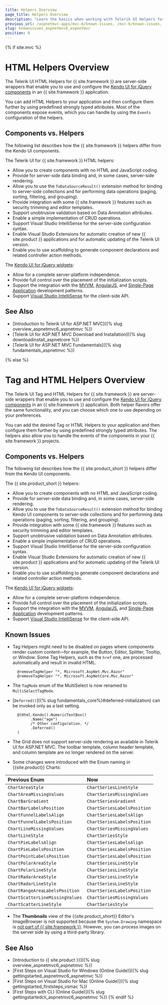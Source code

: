 ```yaml
---
title: Helpers Overview
page_title: Helpers Overview
description: "Learn the basics when working with Telerik UI Helpers for {{ site.framework }}"
previous_url: /aspnetmvc-apps/mvc-6/known-issues, /mvc-6/known-issues, /known-issues
slug: knownissues_aspnetmvc6_aspnetmvc
position: 0
---
```

{% if site.mvc %}
# HTML Helpers Overview

The Telerik UI HTML Helpers for {{ site.framework }} are server-side wrappers that enable you to use and configure the <a href="https://www.telerik.com/kendo-jquery-ui" target="_blank">Kendo UI for jQuery components</a> in an {{ site.framework }} application.

You can add HTML Helpers to your application and then configure them further by using predefined strongly typed attributes. Most of the components expose events, which you can handle by using the `Events` configuration of the helpers.  

## Components vs. Helpers

The following list describes how the {{ site.framework }} helpers differ from the Kendo UI components.

The Telerik UI for {{ site.framework }} HTML helpers:

* Allow you to create components with no HTML and JavaScript coding.
* Provide for server-side data binding and, in some cases, server-side rendering.
* Allow you to use the `ToDataSourceResult()` extension method for binding to server-side collections and for performing data operations (paging, sorting, filtering, and grouping).
* Provide integration with some {{ site.framework }} features such as security trimming and editor templates.
* Support unobtrusive validation based on Data Annotation attributes.
* Enable a simple implementation of CRUD operations.
* Support Visual Studio IntelliSense for the server-side configuration syntax.
* Enable Visual Studio Extensions for automatic creation of new {{ site.product }} applications and for automatic updating of the Telerik UI version.
* Enable you to use scaffolding to generate component declarations and related controller action methods.

The <a href="https://www.telerik.com/kendo-jquery-ui" target="_blank">Kendo UI for jQuery widgets</a>:

* Allow for a complete server-platform independence.
* Provide full control over the placement of the initialization scripts.
* Support the integration with the [MVVM](https://docs.telerik.com/kendo-ui/framework/mvvm/overview), [AngularJS](https://docs.telerik.com/kendo-ui/framework/AngularJS/introduction), and [Single-Page Application](https://docs.telerik.com/kendo-ui/framework/spa/overview) development patterns.
* Support [Visual Studio IntelliSense](https://docs.telerik.com/kendo-ui/third-party/vs-intellisense) for the client-side API.

## See Also

* [Introduction to Telerik UI for ASP.NET MVC]({% slug overview_aspnetmvc6_aspnetmvc %})
* [Telerik UI for ASP.NET MVC Download and Installation]({% slug downloadinstall_aspnetcore %})
* [Telerik UI for ASP.NET MVC Fundamentals]({% slug fundamentals_aspnetmvc %})

{% else %}
# Tag and HTML Helpers Overview

The Telerik UI Tag and HTML Helpers for {{ site.framework }} are server-side wrappers that enable you to use and configure the <a href="https://www.telerik.com/kendo-jquery-ui" target="_blank">Kendo UI for jQuery components</a> in an {{ site.framework }} application. Both helper flavors offer the same functionality, and you can choose which one to use depending on your preferences. 

You can add the desired Tag or HTML Helpers to your application and then configure them further by using predefined strongly typed attributes. The helpers also allow you to handle the events of the components in your {{ site.framework }} projects.

## Components vs. Helpers

The following list describes how the {{ site.product_short }} helpers differ from the Kendo UI components.

The {{ site.product_short }} helpers:

* Allow you to create components with no HTML and JavaScript coding.
* Provide for server-side data binding and, in some cases, server-side rendering.
* Allow you to use the `ToDataSourceResult()` extension method for binding Kendo UI components to server-side collections and for performing data operations (paging, sorting, filtering, and grouping).
* Provide integration with some {{ site.framework }} features such as security trimming and editor templates.
* Support unobtrusive validation based on Data Annotation attributes.
* Enable a simple implementation of CRUD operations.
* Support Visual Studio IntelliSense for the server-side configuration syntax.
* Enable Visual Studio Extensions for automatic creation of new {{ site.product }} applications and for automatic updating of the Telerik UI version.
* Enable you to use scaffolding to generate component declarations and related controller action methods.

The <a href="https://www.telerik.com/kendo-jquery-ui" target="_blank">Kendo UI for jQuery widgets</a>:

* Allow for a complete server-platform independence.
* Provide full control over the placement of the initialization scripts.
* Support the integration with the [MVVM](https://docs.telerik.com/kendo-ui/framework/mvvm/overview), [AngularJS](https://docs.telerik.com/kendo-ui/framework/AngularJS/introduction), and [Single-Page Application](https://docs.telerik.com/kendo-ui/framework/spa/overview) development patterns.
* Support [Visual Studio IntelliSense](https://docs.telerik.com/kendo-ui/third-party/vs-intellisense) for the client-side API.

## Known Issues

* Tag Helpers might need to be disabled on pages where components render custom content&mdash;for example, the Button, Editor, Splitter, Tooltip, or Window. Some Tag Helpers, such as the `href` one, are processed automatically and result in invalid HTML.

        @removeTagHelper "*, Microsoft.AspNet.Mvc.Razor"
        @removeTagHelper "*, Microsoft.AspNetCore.Mvc.Razor"

* The `TagMode` enum of the MultiSelect is now renamed to `MultiSelectTagMode`.
* [`Deferred()`]({% slug fundamentals_core%}#deferred-initialization) can be invoked only as a last setting.

        @(Html.Kendo().NumericTextBox()
              .Name("age")
              /* Other configuration. */
              .Deferred()
        )

* The Grid does not support server-side rendering as available in Telerik UI for ASP.NET MVC. The toolbar template, column header template, and column template are no longer rendered on the server.

* Some changes were introduced with the Enum naming in {{site.product}} Charts:

| Previous Enum                      | Now                   |
|:---                       |:---                     |
| `ChartAreaStyle`          | `ChartSeriesLineStyle`  |
| `ChartAreaMissingValues`  | `ChartSeriesMissingValues` |
| `ChartBarGradient`        | `ChartSeriesGradient`   |
| `ChartBarLabelsPosition`  | `ChartSeriesLabelsPosition`|
| `ChartFunnelLabelsAlign`  | `ChartSeriesLabelsAlign`|
| `ChartFunnelLabelsPosition`| `ChartSeriesLabelsPosition`|
| `ChartLineMissingValues`  | `ChartSeriesMissingValues`  |
| `ChartLineStyle`          | `ChartSeriesStyle`      |
| `ChartPieLabelsAlign`     | `ChartSeriesLabelsAlign`|
| `ChartPieLabelsPosition`  | `ChartSeriesLabelsPosition`  |
| `ChartPointLabelsPosition`| `ChartSeriesLabelsPosition`  |
| `ChartPolarAreaStyle`     | `ChartSeriesLineStyle`  |
| `ChartPolarLineStyle`     | `ChartSeriesLineStyle`  |
| `ChartRadarAreaStyle`     | `ChartSeriesLineStyle`  |
| `ChartRadarLineStyle`     | `ChartSeriesLineStyle`  |
| `ChartRangeAreaLabelsPosition`     | `ChartSeriesLabelsPosition`  |
| `ChartScatterLineMissingValues` | `ChartSeriesMissingValues`|
| `ChartScatterLineStyle`   | `ChartSeriesStyle`      |

* The **Thumbnails** view of the {{site.product_short}} Editor's ImageBrowser is not supported because the `System.Drawing` namespace is [not part of {{ site.framework }}](https://blogs.msdn.microsoft.com/dotnet/2016/02/10/porting-to-net-core/). However, you can process images on the server side by using a third-party library.

## See Also

* [Introduction to {{ site.product }}]({% slug overview_aspnetmvc6_aspnetmvc %})
* [First Steps on Visual Studio for Windows (Online Guide)]({% slug gettingstarted_aspnetmvc6_aspnetmvc %})
* [First Steps on Visual Studio for Mac (Online Guide)]({% slug gettingstarted_firststeps_vsmac %})
* [First Steps with CLI (Online Guide)]({% slug gettingstartedcli_aspnetmvc6_aspnetmvc %})
{% endif %}

